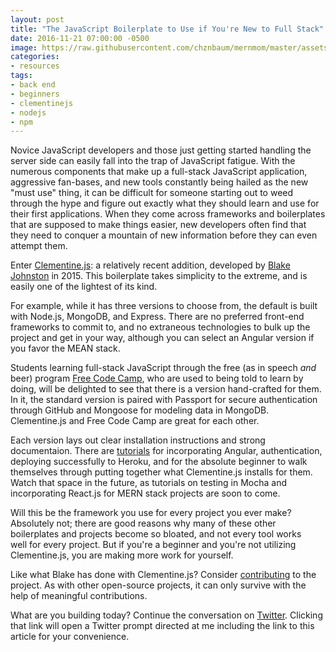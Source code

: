 ```yaml
---
layout: post
title: "The JavaScript Boilerplate to Use if You're New to Full Stack"
date: 2016-11-21 07:00:00 -0500
image: https://raw.githubusercontent.com/chznbaum/mernmom/master/assets/Screenshot-from-2016-11-21-08-32-57.png
categories:
- resources
tags:
- back end
- beginners
- clementinejs
- nodejs
- npm
---
```

Novice JavaScript developers and those just getting started handling the server side can easily fall into the trap of JavaScript fatigue. With the numerous components that make up a full-stack JavaScript application, aggressive fan-bases, and new tools constantly being hailed as the new "must use" thing, it can be difficult for someone starting out to weed through the hype and figure out exactly what they should learn and use for their first applications. When they come across frameworks and boilerplates that are supposed to make things easier, new developers often find that they need to conquer a mountain of new information before they can even attempt them.

Enter [Clementine.js](http://www.clementinejs.com): a relatively recent addition, developed by [Blake Johnston](http://twitter.com/johnstonbl01) in 2015. This boilerplate takes simplicity to the extreme, and is easily one of the lightest of its kind.

For example, while it has three versions to choose from, the default is built with Node.js, MongoDB, and Express. There are no preferred front-end frameworks to commit to, and no extraneous technologies to bulk up the project and get in your way, although you can select an Angular version if you favor the MEAN stack.

Students learning full-stack JavaScript through the free (as in speech *and* beer) program [Free Code Camp](http://www.freecodecamp.com/), who are used to being told to learn by doing, will be delighted to see that there is a version hand-crafted for them. In it, the standard version is paired with Passport for secure authentication through GitHub and Mongoose for modeling data in MongoDB. Clementine.js and Free Code Camp are great for each other.

Each version lays out clear installation instructions and strong documentaion. There are [tutorials](http://www.clementinejs.com/tutorials/tutorials.html) for incorporating Angular, authentication, deploying successfully to Heroku, and for the absolute beginner to walk themselves through putting together what Clementine.js installs for them. Watch that space in the future, as tutorials on testing in Mocha and incorporating React.js for MERN stack projects are soon to come.

Will this be the framework you use for every project you ever make? Absolutely not; there are good reasons why many of these other boilerplates and projects become so bloated, and not every tool works well for every project. But if you're a beginner and you're not utilizing Clementine.js, you are making more work for yourself.

Like what Blake has done with Clementine.js? Consider [contributing](http://www.clementinejs.com/developers/contributing.html) to the project. As with other open-source projects, it can only survive with the help of meaningful contributions.

What are you building today? Continue the conversation on [Twitter](https://twitter.com/intent/tweet?text=%40chznbaum&url=http%3A%2F%2Fmernmom.com%2F2016%2F11%2F21%2Fthe-javascript-boilerplate-to-use-if-youre-new-to-full-stack.html). Clicking that link will open a Twitter prompt directed at me including the link to this article for your convenience.